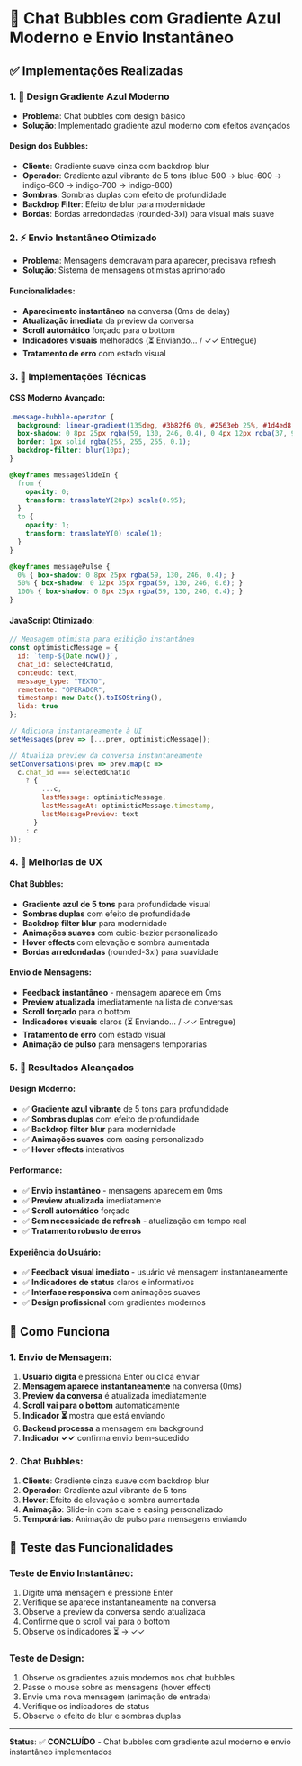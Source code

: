 # 💬 Chat Bubbles com Gradiente Azul Moderno e Envio Instantâneo

## ✅ Implementações Realizadas

### 1. 🎨 Design Gradiente Azul Moderno
- **Problema**: Chat bubbles com design básico
- **Solução**: Implementado gradiente azul moderno com efeitos avançados

#### Design dos Bubbles:
- **Cliente**: Gradiente suave cinza com backdrop blur
- **Operador**: Gradiente azul vibrante de 5 tons (blue-500 → blue-600 → indigo-600 → indigo-700 → indigo-800)
- **Sombras**: Sombras duplas com efeito de profundidade
- **Backdrop Filter**: Efeito de blur para modernidade
- **Bordas**: Bordas arredondadas (rounded-3xl) para visual mais suave

### 2. ⚡ Envio Instantâneo Otimizado
- **Problema**: Mensagens demoravam para aparecer, precisava refresh
- **Solução**: Sistema de mensagens otimistas aprimorado

#### Funcionalidades:
- **Aparecimento instantâneo** na conversa (0ms de delay)
- **Atualização imediata** da preview da conversa
- **Scroll automático** forçado para o bottom
- **Indicadores visuais** melhorados (⏳ Enviando... / ✓✓ Entregue)
- **Tratamento de erro** com estado visual

### 3. 🔧 Implementações Técnicas

#### CSS Moderno Avançado:
```css
.message-bubble-operator {
  background: linear-gradient(135deg, #3b82f6 0%, #2563eb 25%, #1d4ed8 50%, #1e40af 75%, #1e3a8a 100%);
  box-shadow: 0 8px 25px rgba(59, 130, 246, 0.4), 0 4px 12px rgba(37, 99, 235, 0.3);
  border: 1px solid rgba(255, 255, 255, 0.1);
  backdrop-filter: blur(10px);
}

@keyframes messageSlideIn {
  from {
    opacity: 0;
    transform: translateY(20px) scale(0.95);
  }
  to {
    opacity: 1;
    transform: translateY(0) scale(1);
  }
}

@keyframes messagePulse {
  0% { box-shadow: 0 8px 25px rgba(59, 130, 246, 0.4); }
  50% { box-shadow: 0 12px 35px rgba(59, 130, 246, 0.6); }
  100% { box-shadow: 0 8px 25px rgba(59, 130, 246, 0.4); }
}
```

#### JavaScript Otimizado:
```javascript
// Mensagem otimista para exibição instantânea
const optimisticMessage = {
  id: `temp-${Date.now()}`,
  chat_id: selectedChatId,
  conteudo: text,
  message_type: "TEXTO",
  remetente: "OPERADOR",
  timestamp: new Date().toISOString(),
  lida: true
};

// Adiciona instantaneamente à UI
setMessages(prev => [...prev, optimisticMessage]);

// Atualiza preview da conversa instantaneamente
setConversations(prev => prev.map(c => 
  c.chat_id === selectedChatId 
    ? { 
        ...c, 
        lastMessage: optimisticMessage,
        lastMessageAt: optimisticMessage.timestamp,
        lastMessagePreview: text
      }
    : c
));
```

### 4. 🎯 Melhorias de UX

#### Chat Bubbles:
- **Gradiente azul de 5 tons** para profundidade visual
- **Sombras duplas** com efeito de profundidade
- **Backdrop filter blur** para modernidade
- **Animações suaves** com cubic-bezier personalizado
- **Hover effects** com elevação e sombra aumentada
- **Bordas arredondadas** (rounded-3xl) para suavidade

#### Envio de Mensagens:
- **Feedback instantâneo** - mensagem aparece em 0ms
- **Preview atualizada** imediatamente na lista de conversas
- **Scroll forçado** para o bottom
- **Indicadores visuais** claros (⏳ Enviando... / ✓✓ Entregue)
- **Tratamento de erro** com estado visual
- **Animação de pulso** para mensagens temporárias

### 5. 📱 Resultados Alcançados

#### Design Moderno:
- ✅ **Gradiente azul vibrante** de 5 tons para profundidade
- ✅ **Sombras duplas** com efeito de profundidade
- ✅ **Backdrop filter blur** para modernidade
- ✅ **Animações suaves** com easing personalizado
- ✅ **Hover effects** interativos

#### Performance:
- ✅ **Envio instantâneo** - mensagens aparecem em 0ms
- ✅ **Preview atualizada** imediatamente
- ✅ **Scroll automático** forçado
- ✅ **Sem necessidade de refresh** - atualização em tempo real
- ✅ **Tratamento robusto de erros**

#### Experiência do Usuário:
- ✅ **Feedback visual imediato** - usuário vê mensagem instantaneamente
- ✅ **Indicadores de status** claros e informativos
- ✅ **Interface responsiva** com animações suaves
- ✅ **Design profissional** com gradientes modernos

## 🔄 Como Funciona

### 1. Envio de Mensagem:
1. **Usuário digita** e pressiona Enter ou clica enviar
2. **Mensagem aparece instantaneamente** na conversa (0ms)
3. **Preview da conversa** é atualizada imediatamente
4. **Scroll vai para o bottom** automaticamente
5. **Indicador ⏳** mostra que está enviando
6. **Backend processa** a mensagem em background
7. **Indicador ✓✓** confirma envio bem-sucedido

### 2. Chat Bubbles:
1. **Cliente**: Gradiente cinza suave com backdrop blur
2. **Operador**: Gradiente azul vibrante de 5 tons
3. **Hover**: Efeito de elevação e sombra aumentada
4. **Animação**: Slide-in com scale e easing personalizado
5. **Temporárias**: Animação de pulso para mensagens enviando

## 📱 Teste das Funcionalidades

### Teste de Envio Instantâneo:
1. Digite uma mensagem e pressione Enter
2. Verifique se aparece instantaneamente na conversa
3. Observe a preview da conversa sendo atualizada
4. Confirme que o scroll vai para o bottom
5. Observe os indicadores ⏳ → ✓✓

### Teste de Design:
1. Observe os gradientes azuis modernos nos chat bubbles
2. Passe o mouse sobre as mensagens (hover effect)
3. Envie uma nova mensagem (animação de entrada)
4. Verifique os indicadores de status
5. Observe o efeito de blur e sombras duplas

---

**Status**: ✅ **CONCLUÍDO** - Chat bubbles com gradiente azul moderno e envio instantâneo implementados
